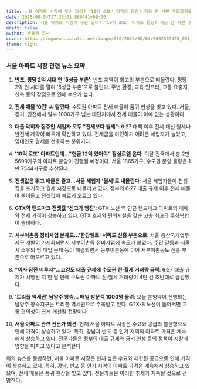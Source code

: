 ```yaml
---
title: 서울 아파트 시장에 무슨 일이? '10억 로또' 아파트 등장! 지금 안 사면 후회할지도?
date: 2025-08-04T17:28:01.860441+09:00
description: 서울 아파트 시장에 무슨 일이? '10억 로또' 아파트 등장! 지금 안 사면 후회할지도?
draft: false
author: 벤틀리 집사
cover: https://imgnews.pstatic.net/image/016/2025/08/04/0002509425_001_20250804141421739.jpg
theme: light
---
```


### 서울 아파트 시장 관련 뉴스 요약

1. **반포, 평당 2억 시대 연 '5성급 부촌'**: 반포 지역이 최고의 부촌으로 떠올랐다. 평당 2억 원 시대를 열며 '5성급 부촌'으로 불린다. 주변 환경, 교육 인프라, 교통 요충지, 신축 등의 장점으로 인해 수요가 높다.

2. **전세 매물 '0건' 씨 말랐다**: 수도권 아파트 전세 매물이 품귀 현상을 빚고 있다. 서울, 경기, 인천에서 일부 1000가구 넘는 대단지에서 전세 매물이 아예 없는 상황이다.

3. **대출 막히자 집주인·세입자 모두 "전세보다 월세"**: 6·27 대책 이후 전세 대신 월세나 반전세 계약이 빠르게 확산하고 있다. 전세금을 마련하기 어려운 세입자가 늘었고, 임대인도 월세를 선호하는 분위기다.

4. **'10억 로또' 아파트인데…"현금 12억 있어야" 잠실르엘 온다**: 이달 전국에서 총 2만 5699가구의 아파트 분양이 진행될 예정이다. 서울 1865가구, 수도권 분양 물량은 1만 7544가구로 추산된다.

5. **전셋값은 뛰고 매물은 줄고…서울 세입자 '월세'로 내몰린다**: 서울 세입자들이 전셋집을 포기하고 월세 시장으로 내몰리고 있다. 정부의 6·27 대출 규제 이후 전세 매물이 줄어들고 전셋값이 빠르게 오르고 있다.

6. **GTX역 랜드마크 전셋값 '신고가 행진'**: GTX 노선 역 인근 랜드마크 아파트의 매매와 전세 가격이 상승하고 있다. GTX 호재와 편의시설을 갖춘 고층 최고급 주상복합이 즐비하다.

7. **서부이촌동 정비사업 본궤도…'한강벨트' 서쪽도 신흥 부촌으로**: 서울 용산국제업무지구 개발이 가시화되면서 서부이촌동 정비사업에 속도가 붙었다. 주민 갈등과 서울시 소유의 땅 매입 문제 등이 해결되면서 동부이촌동에 이어 서부이촌동도 신흥 부촌으로 떠오르고 있다.

8. **"이사 잠깐 미루자"…고강도 대출 규제에 수도권 전·월세 거래량 급락**: 6·27 대출 규제가 시행된 지 한 달 만에 수도권 아파트 전·월세 거래량이 4만 건 초반대로 급감했다.

9. **‘트리플 역세권’ 남양주 왕숙… 매일 방문객 1000명 몰려**: 오늘 본청약이 진행되는 남양주 왕숙지구는 트리플 역세권으로 주목받고 있다. GTX-B 노선이 들어서면 교통 편의성이 크게 개선될 전망이다.

10. **서울 아파트 관련 전문가 의견**: 현재 서울 아파트 시장은 수요와 공급의 불균형으로 인해 가격이 상승하고 있다. 특히, 강남과 반포 등 인기 지역의 아파트 가격은 계속해서 상승하고 있다. 전문가들은 정부의 대출 규제와 금리 인상 등의 정책이 시장에 영향을 미치고 있다고 분석한다.

위의 뉴스를 종합하면, 서울 아파트 시장은 현재 높은 수요와 제한된 공급으로 인해 가격이 상승하고 있다. 특히, 강남, 반포 등 인기 지역의 아파트 가격은 계속해서 상승하고 있으며, 전세 매물은 품귀 현상을 빚고 있다. 전문가들은 이러한 추세가 지속될 것으로 전망한다.